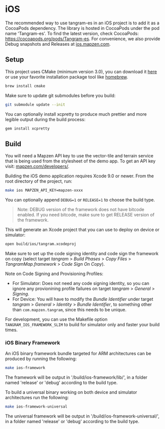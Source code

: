 iOS
===

The recommended way to use tangram-es in an iOS project is to add it as a CocoaPods dependency. The library is hosted in CocoaPods under the pod name 'Tangram-es'. To find the latest version, check CocoaPods: https://cocoapods.org/pods/Tangram-es.
For convenience, we also provide Debug snapshots and Releases at [ios.mapzen.com](http://ios.mapzen.com/).

## Setup ##

This project uses CMake (minimum version 3.0), you can download it [here](http://www.cmake.org/download/) or use your favorite installation package tool like [homebrew](http://brew.sh/).

```bash
brew install cmake
```

Make sure to update git submodules before you build:

```bash
git submodule update --init
```

You can optionally install xcpretty to produce much prettier and more legible output during the build process:

```bash
gem install xcpretty
```

## Build ##

You will need a Mapzen API key to use the vector-tile and terrain service that is being used from the stylesheet of the demo app.
To get an API key visit: [mapzen.com/developers/](https://mapzen.com/developers/).

Building the iOS demo application requires Xcode 9.0 or newer. From the root directory of the project, run:

```bash
make ios MAPZEN_API_KEY=mapzen-xxxx
```

You can optionally append `DEBUG=1` or `RELEASE=1` to choose the build type.

> Note: DEBUG version of the framework does not have bitcode enabled. If you need bitcode, make sure to get RELEASE version of the framework.

This will generate an Xcode project that you can use to deploy on device or simulator:

```bash
open build/ios/tangram.xcodeproj
```

Make sure to set up the code signing identity and code sign the framework on copy (select target _tangram_ > _Build Phases_ > _Copy Files_ > _TangramMap.framework_ > _Code Sign On Copy_).

Note on Code Signing and Provisioning Profiles:
* For Simulator: Does not need any code signing identity, so you can ignore any provionining profile failures on target _tangram_ > _General_ > _Signing_.
* For Device: You will have to modify the _Bundle Identifier_ under target _tangram_ > _General_ > _Identity_ > _Bundle Identifier_, to something other than `com.mapzen.tangram`, since this needs to be unique.

For development, you can use the Makefile option `TANGRAM_IOS_FRAMEWORK_SLIM` to build for simulator only and faster your build times.

### iOS Binary Framework ###

An iOS binary framework bundle targeted for ARM architectures can be produced by running the following:

```bash
make ios-framework
```

The framework will be output in '/build/ios-framework/lib/', in a folder named 'release' or 'debug' according to the build type.

To build a universal binary working on both device and simulator architectures run the following:

```bash
make ios-framework-universal
```

The universal framework will be output in '/build/ios-framework-universal/', in a folder named 'release' or 'debug' according to the build type.
